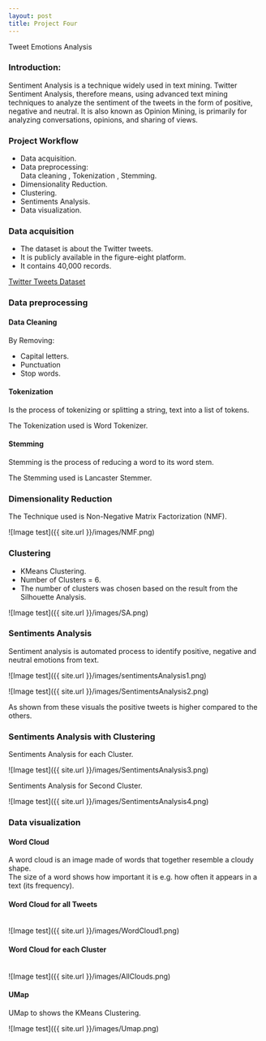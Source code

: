 ```yaml
---
layout: post
title: Project Four
---
```

Tweet Emotions Analysis

### Introduction:

Sentiment Analysis is a technique widely used in text mining. Twitter Sentiment Analysis, therefore means, using advanced text mining techniques to analyze the sentiment of the tweets in the form of positive, negative and neutral. It is also known as Opinion Mining, is primarily for analyzing conversations, opinions, and sharing of views. <br>


### Project Workflow

* Data acquisition.
* Data preprocessing:  <br>
  Data cleaning , Tokenization , Stemming.
* Dimensionality Reduction.
* Clustering.
* Sentiments Analysis.
* Data visualization.

### Data acquisition

* The dataset is about the Twitter tweets.
* It is publicly available in the figure-eight platform.
* It contains 40,000 records. <br>

[Twitter Tweets Dataset](https://www.figure-eight.com/data-for-everyone/)

### Data preprocessing

#### Data Cleaning

By Removing:  <br>

* Capital letters.
* Punctuation
* Stop words.

#### Tokenization

Is the process of tokenizing or splitting a string, text into a list of tokens. <br>

The Tokenization used is Word Tokenizer.


#### Stemming

Stemming is the process of reducing a word to its word stem.  <br>

The Stemming used is Lancaster Stemmer.


### Dimensionality Reduction

The Technique used is Non-Negative Matrix Factorization (NMF).<br>

![Image test]({{ site.url }}/images/NMF.png) <br>


### Clustering

* KMeans Clustering.
* Number of Clusters = 6.
* The number of clusters was chosen based on the result from the Silhouette Analysis. <br>

![Image test]({{ site.url }}/images/SA.png) <br>

### Sentiments Analysis

Sentiment analysis is automated process to identify positive, negative and neutral emotions from text.<br>

![Image test]({{ site.url }}/images/sentimentsAnalysis1.png)

![Image test]({{ site.url }}/images/SentimentsAnalysis2.png) <br>


As shown from these visuals the positive tweets is higher compared to the others.

### Sentiments Analysis with Clustering

Sentiments Analysis for each Cluster.<br>

![Image test]({{ site.url }}/images/SentimentsAnalysis3.png) <br>

Sentiments Analysis for Second Cluster.<br>

![Image test]({{ site.url }}/images/SentimentsAnalysis4.png) <br>



### Data visualization

#### Word Cloud

A word cloud is an image made of words that together resemble a cloudy shape.<br>
The size of a word shows how important it is e.g. how often it appears in a text (its frequency).<br>

#### Word Cloud for all Tweets <br> <br>

![Image test]({{ site.url }}/images/WordCloud1.png) <br>

#### Word Cloud for each Cluster <br> <br>

![Image test]({{ site.url }}/images/AllClouds.png) <br>

#### UMap

UMap to shows the KMeans Clustering.<br>

![Image test]({{ site.url }}/images/Umap.png) <br>































